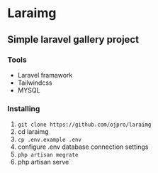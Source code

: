 # Laraimg

## Simple laravel gallery project

### Tools 
- Laravel framawork
- Tailwindcss
- MYSQL

### Installing
1. `git clone https://github.com/ojpro/laraimg`
2. cd laraimg
3. `cp .env.example .env`
4. configure .env database connection settings
5. `php artisan megrate`
6. php artisan serve`
